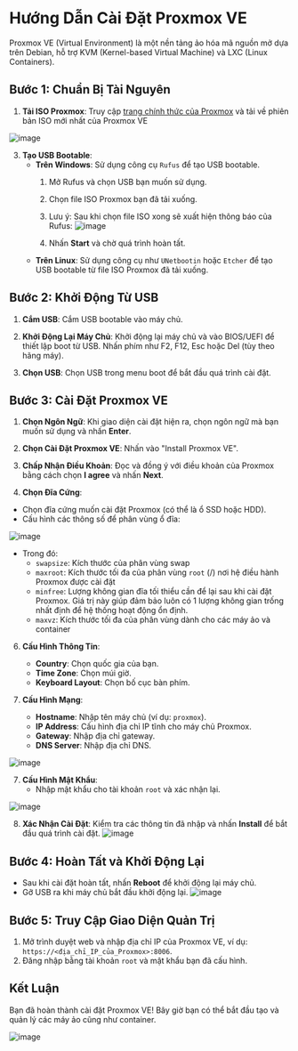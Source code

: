 # Hướng Dẫn Cài Đặt Proxmox VE

Proxmox VE (Virtual Environment) là một nền tảng ảo hóa mã nguồn mở dựa trên Debian, hỗ trợ KVM (Kernel-based Virtual Machine) và LXC (Linux Containers).

## Bước 1: Chuẩn Bị Tài Nguyên

1. **Tải ISO Proxmox**: Truy cập [trang chính thức của Proxmox](https://www.proxmox.com/en/downloads) và tải về phiên bản ISO mới nhất của Proxmox VE

![image](https://github.com/user-attachments/assets/de472699-e7b3-4a28-8980-393996d34e28)

3. **Tạo USB Bootable**:
   - **Trên Windows**: Sử dụng công cụ `Rufus` để tạo USB bootable.
     1. Mở Rufus và chọn USB bạn muốn sử dụng.
     2. Chọn file ISO Proxmox bạn đã tải xuống.
     3. Lưu ý: Sau khi chọn file ISO xong sẽ xuất hiện thông báo của Rufus:
        ![image](https://github.com/user-attachments/assets/efc2237c-3cf8-407f-be72-cb6bbf5a17a2)

     5. Nhấn **Start** và chờ quá trình hoàn tất.
   - **Trên Linux**: Sử dụng công cụ như `UNetbootin` hoặc `Etcher` để tạo USB bootable từ file ISO Proxmox đã tải xuống.

## Bước 2: Khởi Động Từ USB

1. **Cắm USB**: Cắm USB bootable vào máy chủ.

2. **Khởi Động Lại Máy Chủ**: Khởi động lại máy chủ và vào BIOS/UEFI để thiết lập boot từ USB. Nhấn phím như F2, F12, Esc hoặc Del (tùy theo hãng máy).

3. **Chọn USB**: Chọn USB trong menu boot để bắt đầu quá trình cài đặt.

## Bước 3: Cài Đặt Proxmox VE

1. **Chọn Ngôn Ngữ**: Khi giao diện cài đặt hiện ra, chọn ngôn ngữ mà bạn muốn sử dụng và nhấn **Enter**.

2. **Chọn Cài Đặt Proxmox VE**: Nhấn vào "Install Proxmox VE".

3. **Chấp Nhận Điều Khoản**: Đọc và đồng ý với điều khoản của Proxmox bằng cách chọn **I agree** và nhấn **Next**.

4. **Chọn Đĩa Cứng**: 
- Chọn đĩa cứng muốn cài đặt Proxmox (có thể là ổ SSD hoặc HDD).
- Cấu hình các thông số để phân vùng ổ đĩa:

![image](https://github.com/user-attachments/assets/7c188972-da14-4664-8be5-10ad7891bad9)

- Trong đó:
  - `swapsize`: Kích thước của phân vùng swap
  - `maxroot`: Kích thước tối đa của phân vùng `root` (/) nơi hệ điều hành Proxmox được cài đặt
  - `minfree`: Lượng không gian đĩa tối thiểu cần để lại sau khi cài đặt Proxmox. Giá trị này giúp đảm bảo luôn có 1 lượng không gian trống nhất định để hệ thống hoạt động ổn định.
  - `maxvz`: Kích thước tối đa của phân vùng dành cho các máy ảo và container

6. **Cấu Hình Thông Tin**:
   - **Country**: Chọn quốc gia của bạn.
   - **Time Zone**: Chọn múi giờ.
   - **Keyboard Layout**: Chọn bố cục bàn phím.

7. **Cấu Hình Mạng**:
   - **Hostname**: Nhập tên máy chủ (ví dụ: `proxmox`).
   - **IP Address**: Cấu hình địa chỉ IP tĩnh cho máy chủ Proxmox.
   - **Gateway**: Nhập địa chỉ gateway.
   - **DNS Server**: Nhập địa chỉ DNS.
     
![image](https://github.com/user-attachments/assets/6d67a362-3523-46ea-af67-a2ffd929aed6)

7. **Cấu Hình Mật Khẩu**:
   - Nhập mật khẩu cho tài khoản `root` và xác nhận lại.
     
![image](https://github.com/user-attachments/assets/fd2a673c-cce6-4a4a-a72c-dd9bd1225db2)


8. **Xác Nhận Cài Đặt**: Kiểm tra các thông tin đã nhập và nhấn **Install** để bắt đầu quá trình cài đặt.
![image](https://github.com/user-attachments/assets/0a472b52-8969-4ef2-9f08-e64d8263dd1b)

## Bước 4: Hoàn Tất và Khởi Động Lại
- Sau khi cài đặt hoàn tất, nhấn **Reboot** để khởi động lại máy chủ.
- Gỡ USB ra khi máy chủ bắt đầu khởi động lại.
![image](https://github.com/user-attachments/assets/12dccf31-3a93-48a3-aed8-a4fdf1c4cfa6)

## Bước 5: Truy Cập Giao Diện Quản Trị

1. Mở trình duyệt web và nhập địa chỉ IP của Proxmox VE, ví dụ: `https://<địa_chỉ_IP_của_Proxmox>:8006`.
2. Đăng nhập bằng tài khoản `root` và mật khẩu bạn đã cấu hình.

## Kết Luận

Bạn đã hoàn thành cài đặt Proxmox VE! Bây giờ bạn có thể bắt đầu tạo và quản lý các máy ảo cũng như container.

![image](https://github.com/user-attachments/assets/f2e6956e-f598-4914-af51-f1bc75b42d21)

